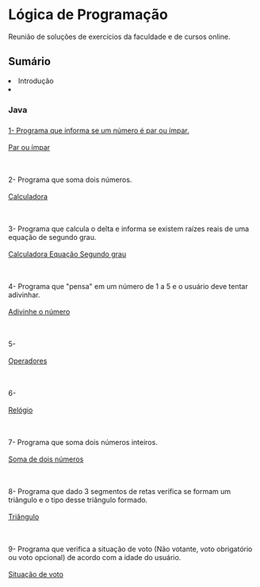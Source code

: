 # Lógica de Programação
Reunião de soluções de exercícios da faculdade e de cursos online.

<h2>Sumário</h2>
<li>Introdução</li>
<li><h3 id="Java">Java</h3> </li>

<h3><a href="#java"Java<a></h3>
1- Programa que informa se um número é par ou ímpar.<br></br>
<a href="https://github.com/lucasjs19/logica-de-programacao/blob/main/Java/ParImpar.java">Par ou ímpar</a>

<br></br>2- Programa que soma dois números.<br></br>
<a href="https://github.com/lucasjs19/logica-de-programacao/blob/main/Java/TelaCalc.java">Calculadora</a>

<br></br>3- Programa que calcula o delta e informa se existem raízes reais de uma equação de segundo grau.<br></br>
<a href="https://github.com/lucasjs19/logica-de-programacao/blob/main/Java/TelaEquacao.java">Calculadora Equação Segundo grau</a>

<br></br>4- Programa que "pensa" em um número de 1 a 5 e o usuário deve tentar adivinhar.<br></br>
<a href="https://github.com/lucasjs19/logica-de-programacao/blob/main/Java/TelaGenio.java">Adivinhe o número</a>

<br></br>5-<br></br>
<a href="https://github.com/lucasjs19/logica-de-programacao/blob/main/Java/TelaOperadores.java">Operadores</a>

<br></br>6-<br></br>
<a href="https://github.com/lucasjs19/logica-de-programacao/blob/main/Java/TelaRelogio.java">Relógio</a>

<br></br>7- Programa que soma dois números inteiros.<br></br>
<a href="https://github.com/lucasjs19/logica-de-programacao/blob/main/Java/TelaSomaSwing.java">Soma de dois números</a>

<br></br>8- Programa que dado 3 segmentos de retas verifica se formam um triângulo e o tipo desse triângulo formado.<br></br>
<a href="https://github.com/lucasjs19/logica-de-programacao/blob/main/Java/TelaTriangulo.java">Triângulo</a>

<br></br>9- Programa que verifica a situação de voto (Não votante, voto obrigatório ou voto opcional) de acordo com a idade do usuário.<br></br>
<a href="https://github.com/lucasjs19/logica-de-programacao/blob/main/Java/TelaVoto.java">Situação de voto</a>

